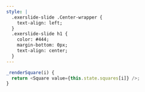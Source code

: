 ```yaml
---
style: |
  .exerslide-slide .Center-wrapper {
    text-align: left;
  }
  .exerslide-slide h1 {
    color: #444;
    margin-bottom: 0px;
    text-align: center;
  }
---
```

```javascript
_renderSquare(i) {
  return <Square value={this.state.squares[i]} />;
}
```
